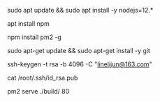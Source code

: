 sudo apt update && sudo apt install -y nodejs=12.*

apt install npm 

npm install pm2 -g

sudo apt-get update && sudo apt-get install -y git

ssh-keygen -t rsa -b 4096 -C "linelijun@163.com"

cat /root/.ssh/id_rsa.pub

pm2 serve ./build/ 80
